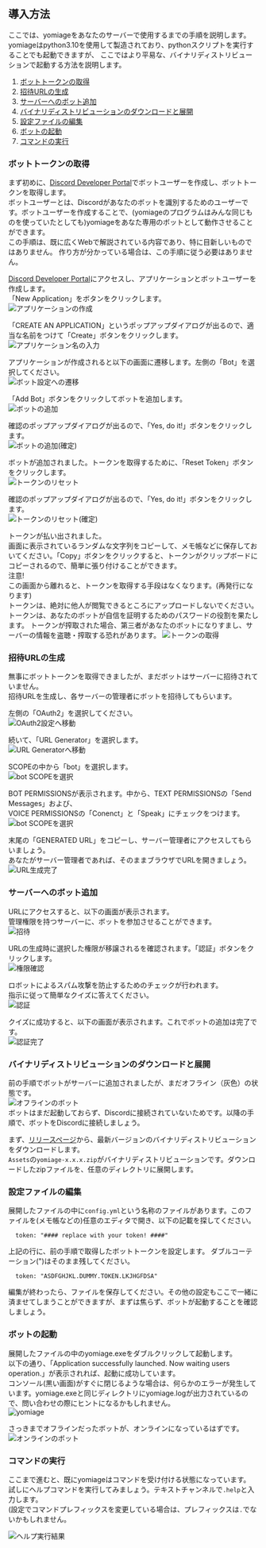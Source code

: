 ## 導入方法
ここでは、yomiageをあなたのサーバーで使用するまでの手順を説明します。  
yomiageはpython3.10を使用して製造されており、pythonスクリプトを実行することでも起動できますが、
ここではより平易な、バイナリディストリビューションで起動する方法を説明します。

1. [ボットトークンの取得](#ボットトークンの取得)
1. [招待URLの生成](#コマンドの実行)
1. [サーバーへのボット追加](#サーバーへのボット追加)
1. [バイナリディストリビューションのダウンロードと展開](#バイナリディストリビューションのダウンロードと展開)
1. [設定ファイルの編集](#設定ファイルの編集)
1. [ボットの起動](#ボットの起動)
1. [コマンドの実行](#コマンドの実行)

### ボットトークンの取得
まず初めに、[Discord Developer Portal](https://discord.com/developers/applications)でボットユーザーを作成し、ボットトークンを取得します。  
ボットユーザーとは、Discordがあなたのボットを識別するためのユーザーです。ボットユーザーを作成することで、(yomiageのプログラムはみんな同じものを使っていたとしても)yomiageをあなた専用のボットとして動作させることができます。  
この手順は、既に広くWebで解説されている内容であり、特に目新しいものではありません。
作り方が分かっている場合は、この手順に従う必要はありません。

[Discord Developer Portal](https://discord.com/developers/applications)にアクセスし、アプリケーションとボットユーザーを作成します。  
「New Application」をボタンをクリックします。  
![アプリケーションの作成](images/create_application.png "create_application")

「CREATE AN APPLICATION」というポップアップダイアログが出るので、適当な名前をつけて「Create」ボタンをクリックします。  
![アプリケーション名の入力](images/create_application_enter_name.png "create_application_enter_name")

アプリケーションが作成されると以下の画面に遷移します。左側の「Bot」を選択してください。  
![ボット設定への遷移](images/move_to_bot_settings.png "move_to_bot_settings")

「Add Bot」ボタンをクリックしてボットを追加します。  
![ボットの追加](images/add_bot.png "add_bot")

確認のポップアップダイアログが出るので、「Yes, do it!」ボタンをクリックします。  
![ボットの追加(確定)](images/confirm_add_bot.png "confirm_add_bot")

ボットが追加されました。トークンを取得するために、「Reset Token」ボタンをクリックします。  
![トークンのリセット](images/reset_token.png "reset_token")

確認のポップアップダイアログが出るので、「Yes, do it!」ボタンをクリックします。  
![トークンのリセット(確定)](images/confirm_reset_token.png "confirm_reset_token")

トークンが払い出されました。  
画面に表示されているランダムな文字列をコピーして、メモ帳などに保存しておいてください。「Copy」ボタンをクリックすると、トークンがクリップボードにコピーされるので、簡単に張り付けることができます。  
注意!  
この画面から離れると、トークンを取得する手段はなくなります。(再発行になります)  
トークンは、絶対に他人が閲覧できるところにアップロードしないでください。トークンは、あなたのボットが自信を証明するためのパスワードの役割を果たします。
トークンが搾取された場合、第三者があなたのボットになりすまし、サーバーの情報を盗聴・搾取する恐れがあります。
![トークンの取得](images/token_issued.png "token_issued")

### 招待URLの生成
無事にボットトークンを取得できましたが、まだボットはサーバーに招待されていません。  
招待URLを生成し、各サーバーの管理者にボットを招待してもらいます。

左側の「OAuth2」を選択してください。  
![OAuth2設定へ移動](images/move_to_oauth2.png "move_to_oauth2")

続いて、「URL Generator」を選択します。  
![URL Generatorへ移動](images/move_to_urlgen.png "move_to_urlgen")

SCOPEの中から「bot」を選択します。  
![bot SCOPEを選択](images/choose_bot_scope.png "choose_bot_scope")

BOT PERMISSIONSが表示されます。中から、TEXT PERMISSIONSの「Send Messages」および、  
VOICE PERMISSIONSの「Conenct」と「Speak」にチェックをつけます。  
![bot SCOPEを選択](images/choose_permissions.png "choose_permissions")

末尾の「GENERATED URL」をコピーし、サーバー管理者にアクセスしてもらいましょう。  
あなたがサーバー管理者であれば、そのままブラウザでURLを開きましょう。  
![URL生成完了](images/url_generated.png "url_generated")

### サーバーへのボット追加
URLにアクセスすると、以下の画面が表示されます。  
管理権限を持つサーバーに、ボットを参加させることができます。  
![招待](images/invitation.png "invitation")

URLの生成時に選択した権限が移譲されるを確認されます。「認証」ボタンをクリックします。  
![権限確認](images/confirm_permission.png "confirm_permission")

ロボットによるスパム攻撃を防止するためのチェックが行われます。  
指示に従って簡単なクイズに答えてください。  
![認証](images/auth.png "auth")

クイズに成功すると、以下の画面が表示されます。これでボットの追加は完了です。  
![認証完了](images/auth_complete.png "auth_complete")


### バイナリディストリビューションのダウンロードと展開
前の手順でボットがサーバーに追加されましたが、まだオフライン（灰色）の状態です。  
![オフラインのボット](images/offline_bot.png "offline_bot")  
ボットはまだ起動しておらず、Discordに接続されていないためです。以降の手順で、ボットをDiscordに接続しましょう。  

まず、[リリースページ](https://github.com/zosan777/discordbot-yomiage/releases)から、最新バージョンのバイナリディストリビューションをダウンロードします。  
`Assets`の`yomiage-x.x.x.zip`がバイナリディストリビューションです。ダウンロードしたzipファイルを、任意のディレクトリに展開します。

### 設定ファイルの編集
展開したファイルの中に`config.yml`という名称のファイルがあります。このファイルを(メモ帳などの)任意のエディタで開き、以下の記載を探してください。
```
  token: "#### replace with your token! ####"
```

上記の行に、前の手順で取得したボットトークンを設定します。
ダブルコーテーション(")はそのまま残してください。
```
  token: "ASDFGHJKL.DUMMY.TOKEN.LKJHGFDSA"
```

編集が終わったら、ファイルを保存してください。その他の設定もここで一緒に済ませてしまうことができますが、まずは焦らず、ボットが起動することを確認しましょう。

### ボットの起動
展開したファイルの中のyomiage.exeをダブルクリックして起動します。  
以下の通り、「Application successfully launched. Now waiting users operation.」が表示されれば、起動に成功しています。  
コンソール(黒い画面)がすぐに閉じるような場合は、何らかのエラーが発生しています。yomiage.exeと同じディレクトリにyomiage.logが出力されているので、問い合わせの際にヒントになるかもしれません。  
![yomiage](images/yomiage.png "yomiage")  

さっきまでオフラインだったボットが、オンラインになっているはずです。  
![オンラインのボット](images/online_bot.png "online_bot")  

### コマンドの実行
ここまで進むと、既にyomiageはコマンドを受け付ける状態になっています。  
試しにヘルプコマンドを実行してみましょう。テキストチャンネルで`.help`と入力します。  
(設定でコマンドプレフィックスを変更している場合は、プレフィックスは`.`でないかもしれません。

![ヘルプ実行結果](images/help_result.png "help_result")  
